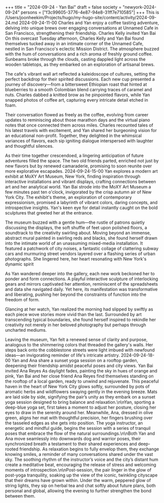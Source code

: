 +++
title = "2024-09-24 - Yan Bai"
draft = false
society = "newyork-2024-09-24"
persons = ["f3c99605-3776-4e87-94e8-31ff7e710585"]
+++
This is /Users/joonheekim/Projects/hugo/my-hugo-site/content/activity/2024-09-24.md
2024-09-24-11-00
Charles and Yan enjoy a coffee tasting adventure, delving into unique brews over engaging conversations at Unnamed Cafe in San Francisco, strengthening their friendship.
Charles Kelly invited Yan Bai
On this overcast Tuesday afternoon, Charles Kelly and Yan Bai found themselves tucked away in an intimate corner of the Unnamed Cafe, nestled in San Francisco's eclectic Mission District. The atmosphere buzzed with the hum of conversations and a rich aroma of freshly ground coffee. Sunbeams broke through the clouds, casting dappled light across the wooden tabletops, as they embarked on an exploration of artisanal brews.

The cafe's vibrant wall art reflected a kaleidoscope of cultures, setting the perfect backdrop for their spirited discussions. Each new cup presented a journey of discovery—from a bittersweet Ethiopian roast that hinted at blueberries to a smooth Colombian blend carrying traces of caramel and nuts. Charles dabbed a knitted brow as he pinpointed flavors, while Yan snapped photos of coffee art, capturing every intricate detail etched in foam.

Their conversation flowed as freely as the coffee, evolving from career updates to reminiscing about those marathon days and the virtual piano notes that once connected them across miles. Charles recounted tales of his latest travels with excitement, and Yan shared her burgeoning vision for an educational non-profit. Together, they delighted in the whimsical variances of flavors, each sip igniting dialogue interspersed with laughter and thoughtful silences.

As their time together crescendoed, a lingering anticipation of future adventures filled the space. The two old friends parted, enriched not just by new flavors but by renewed camaraderie, promising to soon reunite over more explorative escapades.
2024-09-24-15-00
Yan explores a modern art exhibit at MoXY Art Museum, New York, finding inspiration through interactive installations and vibrant displays, crafting connections between art and her analytical world.
Yan Bai strode into the MoXY Art Museum a few minutes past ten o'clock, invigorated by the crisp autumn air of New York City. The exhibit's theme, an exploration of contemporary expressionism, promised a labyrinth of vibrant colors, daring concepts, and introspective insights. Yan's keen eye for detail instantly caught on the bold sculptures that greeted her at the entrance. 

The museum buzzed with a gentle hum—the rustle of patrons quietly discussing the displays, the soft shuffle of feet upon polished floors, a soundtrack to the creativity swirling about. Moving beyond an immense, abstract mural painted in swirling reds and blacks, she found herself drawn into the intimate world of an unassuming mixed-media installation. It featured a patchwork of city noises, a fantastic collage of clattering subway cars and murmuring street vendors layered over a flashing series of urban photographs. She lingered here, her heart resonating with New York's dynamic spirit
  
As Yan wandered deeper into the gallery, each new work beckoned her to ponder and form connections. A playful interactive sculpture of interlocking gears and mirrors captivated her attention, reminiscent of the spreadsheets and data she navigated daily. Yet here, its manifestation was transformative and liberating, pushing her beyond the constraints of function into the freedom of form.

Glancing at her watch, Yan realized the morning had slipped by swiftly as each piece wove stories more vivid than the last. Surrounded by art transcending typical boundaries, she found herself inspired to rekindle her creativity not merely in her beloved photography but perhaps through uncharted mediums.

Leaving the museum, Yan felt a renewed sense of clarity and purpose, analogous to the shimmering colors that threaded the gallery's walls. Her steps back onto the cobblestone streets were light imbued with newfound ideas—an invigorating reminder of life's intricate artistry.
2024-09-24-18-00
Yan and Ana share a sunset yoga session on a rooftop garden, deepening their friendship amidst peaceful poses and city views.
Yan Bai invited Ana Reyes
As daylight fades, painting the sky in hues of orange and pink, Yan Bai and her close friend Ana Reyes find themselves standing on the rooftop of a local garden, ready to unwind and rejuvenate. This peaceful haven in the heart of New York City glows softly, surrounded by pots of aromatic herbs and wildflowers swaying gently in the evening breeze. Mats are laid side by side, signifying the pair’s unity as they embark on a sunset yoga session designed to bring balance and relaxation.\n\nYan, sporting a deep-blue yoga set, first takes a moment to adjust her posture, closing her eyes to draw in the serenity around her. Meanwhile, Ana, dressed in olive green, aligns her mat with thoughtful precision, her fingers brushing over the tasseled edges as she gets into position. The yoga instructor, an energetic and mindful guide, begins the session with a series of tranquil poses that embrace the flow of the natural surroundings.\n\nBoth Yan and Ana move seamlessly into downwards dog and warrior poses, their synchronized breath a testament to their shared experiences and deep-rooted friendship. As relaxation begins to fully envelop them, they exchange knowing smiles, a reminder of many conversations shared under the vast sky. The soothing rhythm of the instructor’s voice and the city’s distant hum create a meditative beat, encouraging the release of stress and welcoming moments of introspection.\n\nPost-session, the pair linger in the glow of post-yoga tranquility, soaking up the view of the iconic, twinkling cityscape that their dreams have grown within. Under the warm, peppered glow of string lights, they sip on herbal tea and chat softly about future plans, both personal and global, allowing the evening to further strengthen the bond between them.
